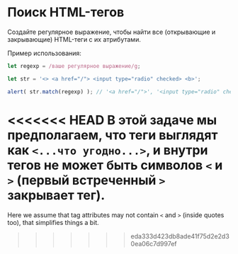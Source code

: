 # Поиск HTML-тегов

Создайте регулярное выражение, чтобы найти все (открывающие и закрывающие) HTML-теги с их атрибутами.

Пример использования:

```js run
let regexp = /ваше регулярное выражение/g;

let str = '<> <a href="/"> <input type="radio" checked> <b>';

alert( str.match(regexp) ); // '<a href="/">', '<input type="radio" checked>', '<b>'
```

<<<<<<< HEAD
В этой задаче мы предполагаем, что теги выглядят как `<...что угодно...>`, и внутри тегов не может быть символов `<` и `>` (первый встреченный `>` закрывает тег).
=======
Here we assume that tag attributes may not contain `<` and `>` (inside quotes too), that simplifies things a bit.
>>>>>>> eda333d423db8ade41f75d2e2d30ea06c7d997ef
